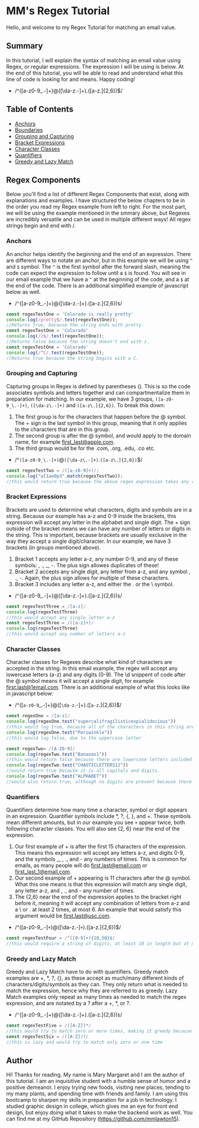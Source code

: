 # MM's Regex Tutorial
Hello, and welcome to my Regex Tutorial for matching an email value.

## Summary
In this tutorial, I will explain the syntax of matching an email value using Regex, or regular expressions. The expression I will be using is below. At the end of this tutorial, you will be able to read and understand what this line of code is looking for and means. Happy coding!
- /^([a-z0-9_\.-]+)@([\da-z\.-]+)\.([a-z\.]{2,6})$/

## Table of Contents
- [Anchors](#anchors)
- [Boundaries](#boundaries)
- [Grouping and Capturing](#grouping-and-capturing)
- [Bracket Expressions](#bracket-expressions)
- [Character Classes](#character-classes)
- [Quantifiers](#quantifiers)
- [Greedy and Lazy Match](#greedy-and-lazy-match)


## Regex Components
Below you'll find a list of different Regex Components that exist, along with explanations and examples. I have structured the below chapters to be in the order you read my Regex example from left to right. For the most part, we will be using the example mentioned in the smmary above, but Regexes are incredibly versatile and can be used in multiple different ways! All regex strings begin and end with /.


### Anchors
An anchor helps identify the beginning and the end of an expression. There are different ways to notate an anchor, but in this example we will be using `^` and `$` symbol. The `^` is the first symbol after the forward slash, meaning the code can expect the expression to follow until a `$` is found. You will see in our email example that we have a `^` at the beginning of the code, and a `$` at the end of the code. There is an additional simplified example of javascript below as well.
- /`^`([a-z0-9_\.-]+)@([\da-z\.-]+)\.([a-z\.]{2,6})`$`/

```js
const regexTestOne = 'Colorado is really pretty'
console.log(/pretty$/.test(regexTestOne));
//Returns true, because the string ends with pretty.
const regexTestOne = 'Colorado'
console.log(/z$/.test(regexTestOne));
//Returns false because the string doesn't end with z.
const regexTestOne = 'Colorado'
console.log(/^C/.test(regexTestOne));
//Returns true because the string begins with a C.
```


### Grouping and Capturing
Capturing groups in Regex is defined by parentheses (). This is so the code associates symbols and letters together and can compartmentalize them in preparation for matching. In our example, we have 3 groups, `([a-z0-9_\.-]+)`, `([\da-z\.-]+)` and `([a-z\.]{2,6})`. To break this down:
1. The first group is for the characters that happen before the @ symbol. The + sign is the last symbol in this group, meaning that it only applies to the characters that are in this group. 
2. The second group is after the @ symbol, and would apply to the domain name, for example first_last@apple.com. 
3. The third group would be for the .com, .org, .edu, .co etc.
- /^`([a-z0-9_\.-]+)`@`([\da-z\.-]+)`\.`([a-z\.]{2,6})`$/

```js
const regexTestTwo = /([a-z0-9]+)/;
console.log("al1ae0p3".match(regexTestTwo));
//this would return true because the above regex expression takes any combination of letters a-z and digits 0-9, due to the + after the group
```


### Bracket Expressions
Brackets are used to determine what characters, digits and symbols are in a string. Because our example has a-z and 0-9 inside the brackets, this expression will accept any letter in the alphabet and single digit. The + sign outside of the bracket means we can have any number of  letters or digits in the string. This is important, because brackets are usually exclusive in the way they accept a single digit/character. In our example, we have 3 brackets (in groups mentioned above). 
1. Bracket 1 accepts any letter a-z, any number 0-9, and any of these symbols: \, ., _, -. The plus sign allowes duplicates of these! 
2. Bracket 2 accepts any single digit, any letter from a-z, and any symbol \, ., -. Again, the plus sign allows for multiple of these characters.
3. Bracket 3 includes any letter a-z, and either the . or the \ symbol.
- /`^`([a-z0-9_\.-]+)@([\da-z\.-]+)\.([a-z\.]{2,6})`$`/

```js
const regexTestThree = /[a-z]/
console.log(regexTestThree)
//this would accept any single letter a-z
const regexTestThree = /([a-z]+)/
console.log(regexTestThree)
//this would accept any number of letters a-z
```


### Character Classes
Character classes for Regexes describe what kind of characters are accepted in the string. In this email example, the regex will accept any lowercase letters (a-z) and any digits (0-9). The \d snippent of code after the @ symbol means it will accept a single digit, for example first.last@1email.com. There is an additional example of what this looks like in javascript below:
- /^([`a-z0-9`_\.-]+)@([`\da-z`\.-]+)\.([`a-z`\.]{2,6})$/

```js
const regexOne = /[a-z]/
console.log(regexOne.test("supercalifragilisticexpialidocious"))
//this would log true, because all of the characters in this string are lowercase letters
console.log(regexOne.test("Periwinkle"))
//this would log false, due to the uppercase letter

const regexTwo= /[A-Z0-9]/
console.log(regexTwo.test("Bananas1"))
//this would return false because there are lowercase letters included
console.log(regexTwo.test("CHAOTICLETTERS12"))
//would return true because it is all capitals and digits.
console.log(regexTwo.test("ALPHABET"))
//would also return true, although no digits are present because there is only uppercase letters.
```


### Quantifiers
Quantifiers determine how many time a character, symbol or digit appears in an expression. Quantifier symbols include *, ?, {, }, and +. These symbols mean different amounts, but in our example you see `+` appear twice, both following character classes. You will also see {2, 6} near the end of the expression.
1. Our first example of + is after the first 15 characters of the expression. This means this expression will accept any letters a-z, and digits 0-9, and the symbols _, \, ., and - any numbers of times. This is common for emails, as many people will do first.last@email.com or first_last_1@email.com.
2. Our second example of + appearing is 11 characters after the @ symbol. What this one means is that this expression will match any single digit, any letter a-z, and \, ., and - any number of times.
3. The {2,6} near the end of the expression applies to the bracket right before it, meaning it will accept any combination of letters from a-z and a \ or . at least 2 times, at most 6. An example that would satisfy this argument would be first.last@usc.com. 
- /^([a-z0-9_\.-]`+`)@([\da-z\.-]`+`)\.([a-z\.]{2,6})$/

```js
const regexTestFour = /^([0-9]+){10,50}$/
//this would require a string of digits, at least 10 in length but at most 50 in length.
```


### Greedy and Lazy Match
Greedy and Lazy Match have to do with quantifiers. Greedy match examples are +, *, ?, {}, as these accept as much/many different kinds of characters/digits/symbols as they can. They only return what is needed to match the expression, hence why they are referred to as greedy. Lazy Match examples only repeat as many times as needed to match the regex expression, and are notated by a ? after a +, *, or ?.
- /`^`([a-z0-9_\.-]+)@([\da-z\.-]+)\.([a-z\.]{2,6})`$`/

```js
const regexTestFive = /([A-Z])*/
//this would try to match zero or more times, making it greedy because it accepts any amount of tries
const regexTestSix = /([A-Z])?/
//this is lazy and would try to match only zero or one time
```


## Author
Hi! Thanks for reading. My name is Mary Margaret and I am the author of this tutorial. I am an inquisitive student with a humble sense of humor and a positive demeanor. I enjoy trying new foods, visiting new places, tending to my many plants, and spending time with friends and family. I am using this bootcamp to sharpen my skills in preparation for a job in technology. I studied graphic design in college, which gives me an eye for front end design, but enjoy doing what it takes to make the backend work as well. You can find me at my GitHub Repository (https://github.com/mmlawton15).
